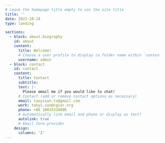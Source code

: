 ```yaml
---
# Leave the homepage title empty to use the site title
title: ''
date: 2022-10-24
type: landing

sections:
  - block: about.biography
    id: about
    content:
      title: Welcome!
      # Choose a user profile to display (a folder name within `content/authors/`)
      username: admin
  - block: contact
    id: contact
    content:
      title: Contact
      subtitle:
      text: |-
        Please email me if you would like to chat!
      # Contact (add or remove contact options as necessary)
      email: taoyisun.ts@gmail.com
      work: taoyi.sun@cgiar.org 
      phone: +86 18033328096
      # Automatically link email and phone or display as text?
      autolink: true
      # Email form provider
    design:
      columns: '2'
---
```


